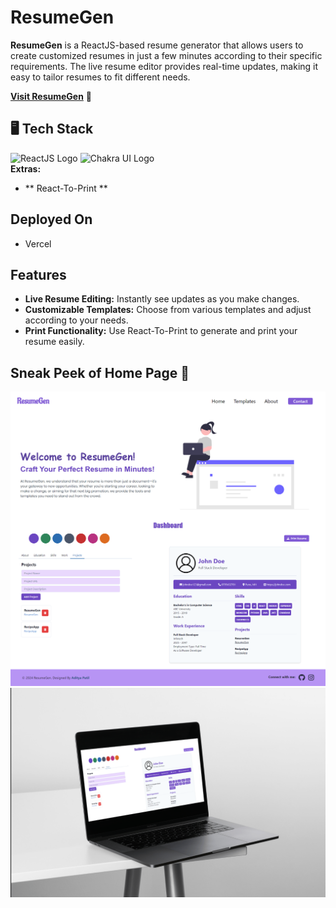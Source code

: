 # ResumeGen

**ResumeGen** is a ReactJS-based resume generator that allows users to create customized resumes in just a few minutes according to their specific requirements. The live resume editor provides real-time updates, making it easy to tailor resumes to fit different needs.

 **[Visit ResumeGen](https://resume-gen-eight.vercel.app/)** 🚀

## 🖥️ Tech Stack
![ReactJS Logo](https://camo.githubusercontent.com/3467eb8e0dc6bdaa8fa6e979185d371ab39c105ec7bd6a01048806b74378d24c/68747470733a2f2f696d672e736869656c64732e696f2f62616467652f52656163742d3230323332413f7374796c653d666f722d7468652d6261646765266c6f676f3d7265616374266c6f676f436f6c6f723d363144414642)
![Chakra UI Logo](https://camo.githubusercontent.com/843f475ecd76831b98d17db8ff059656c45110e72d12eb0df64a7efba0ab6e98/68747470733a2f2f696d672e736869656c64732e696f2f62616467652f4368616b72612d2d55492d3331393739353f7374796c653d666f722d7468652d6261646765266c6f676f3d6368616b72612d7569266c6f676f436f6c6f723d7768697465) <br>
**Extras:** 
  - ** React-To-Print ** 

## **Deployed On**
- Vercel

## Features
- **Live Resume Editing:** Instantly see updates as you make changes.
- **Customizable Templates:** Choose from various templates and adjust according to your needs.
- **Print Functionality:** Use React-To-Print to generate and print your resume easily.

## Sneak Peek of Home Page 🙈
![WebFull Image](https://github.com/AdityaPatil2006/ResumeGen/blob/main/src/assets/webFullImg.png)
![Mockup Image](https://github.com/AdityaPatil2006/ResumeGen/blob/main/src/assets/mockup.png)
